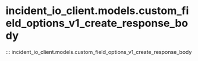 # incident_io_client.models.custom_field_options_v1_create_response_body

::: incident_io_client.models.custom_field_options_v1_create_response_body
